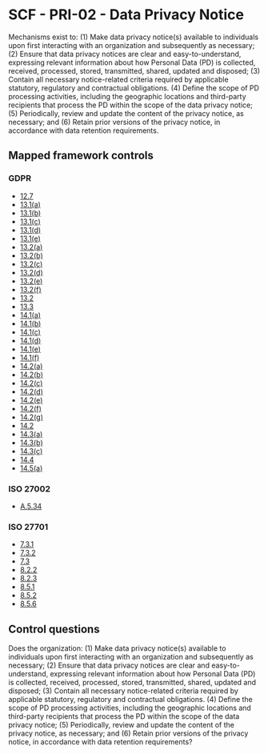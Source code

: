 # SCF - PRI-02 - Data Privacy Notice
Mechanisms exist to:
(1) Make data privacy notice(s) available to individuals upon first interacting with an organization and subsequently as necessary; 
(2) Ensure that data privacy notices are clear and easy-to-understand, expressing relevant information about how Personal Data (PD) is collected, received, processed, stored, transmitted, shared, updated and disposed;
(3) Contain all necessary notice-related criteria required by applicable statutory, regulatory and contractual obligations.
(4) Define the scope of PD processing activities, including the geographic locations and third-party recipients that process the PD within the scope of the data privacy notice;
(5) Periodically, review and update the content of the privacy notice, as necessary; and
(6) Retain prior versions of the privacy notice, in accordance with data retention requirements.

## Mapped framework controls
### GDPR
- [12.7](../gdpr/12.md#127)
- [13.1(a)](../gdpr/13.md#131%28a%29)
- [13.1(b)](../gdpr/13.md#131%28b%29)
- [13.1(c)](../gdpr/13.md#131%28c%29)
- [13.1(d)](../gdpr/13.md#131%28d%29)
- [13.1(e)](../gdpr/13.md#131%28e%29)
- [13.2(a)](../gdpr/13.md#132%28a%29)
- [13.2(b)](../gdpr/13.md#132%28b%29)
- [13.2(c)](../gdpr/13.md#132%28c%29)
- [13.2(d)](../gdpr/13.md#132%28d%29)
- [13.2(e)](../gdpr/13.md#132%28e%29)
- [13.2(f)](../gdpr/13.md#132%28f%29)
- [13.2](../gdpr/13.md#132)
- [13.3](../gdpr/13.md#133)
- [14.1(a)](../gdpr/14.md#141%28a%29)
- [14.1(b)](../gdpr/14.md#141%28b%29)
- [14.1(c)](../gdpr/14.md#141%28c%29)
- [14.1(d)](../gdpr/14.md#141%28d%29)
- [14.1(e)](../gdpr/14.md#141%28e%29)
- [14.1(f)](../gdpr/14.md#141%28f%29)
- [14.2(a)](../gdpr/14.md#142%28a%29)
- [14.2(b)](../gdpr/14.md#142%28b%29)
- [14.2(c)](../gdpr/14.md#142%28c%29)
- [14.2(d)](../gdpr/14.md#142%28d%29)
- [14.2(e)](../gdpr/14.md#142%28e%29)
- [14.2(f)](../gdpr/14.md#142%28f%29)
- [14.2(g)](../gdpr/14.md#142%28g%29)
- [14.2](../gdpr/14.md#142)
- [14.3(a)](../gdpr/14.md#143%28a%29)
- [14.3(b)](../gdpr/14.md#143%28b%29)
- [14.3(c)](../gdpr/14.md#143%28c%29)
- [14.4](../gdpr/14.md#144)
- [14.5(a)](../gdpr/14.md#145%28a%29)
  
### ISO 27002
- [A.5.34](../iso27002/a-5.md#a534)
  
### ISO 27701
- [7.3.1](../iso27701/731.md)
- [7.3.2](../iso27701/732.md)
- [7.3](../iso27701/73.md)
- [8.2.2](../iso27701/822.md)
- [8.2.3](../iso27701/823.md)
- [8.5.1](../iso27701/851.md)
- [8.5.2](../iso27701/852.md)
- [8.5.6](../iso27701/856.md)
  
## Control questions
Does the organization:
 (1) Make data privacy notice(s) available to individuals upon first interacting with an organization and subsequently as necessary; 
 (2) Ensure that data privacy notices are clear and easy-to-understand, expressing relevant information about how Personal Data (PD) is collected, received, processed, stored, transmitted, shared, updated and disposed;
 (3) Contain all necessary notice-related criteria required by applicable statutory, regulatory and contractual obligations.
 (4) Define the scope of PD processing activities, including the geographic locations and third-party recipients that process the PD within the scope of the data privacy notice;
 (5) Periodically, review and update the content of the privacy notice, as necessary; and
 (6) Retain prior versions of the privacy notice, in accordance with data retention requirements?
  